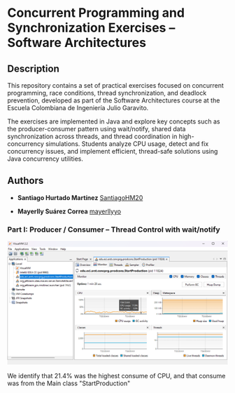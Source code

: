 # **Concurrent Programming and Synchronization Exercises – Software Architectures**

## **Description**

This repository contains a set of practical exercises focused on concurrent programming, race conditions, thread synchronization, 
and deadlock prevention, developed as part of the Software Architectures course at the Escuela Colombiana de Ingeniería Julio Garavito.

The exercises are implemented in Java and explore key concepts such as the producer-consumer pattern using wait/notify, 
shared data synchronization across threads, and thread coordination in high-concurrency simulations. Students analyze CPU usage,
 detect and fix concurrency issues, and implement efficient, thread-safe solutions using Java concurrency utilities.

## **Authors**

- **Santiago Hurtado Martínez** [SantiagoHM20](https://github.com/SantiagoHM20)

- **Mayerlly Suárez Correa** [mayerllyyo](https://github.com/mayerllyyo)

###  **Part I: Producer / Consumer – Thread Control with wait/notify**

![image](assets/Memory%20consume.png)

We identify that 21.4% was the highest consume of CPU, and that consume was from the Main class "StartProduction"



